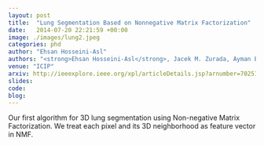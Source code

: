 ```yaml
---
layout: post
title:  "Lung Segmentation Based on Nonnegative Matrix Factorization"
date:   2014-07-20 22:21:59 +00:00
image: ./images/lung2.jpeg
categories: phd
author: "Ehsan Hosseini-Asl"
authors: "<strong>Ehsan Hosseini-Asl</strong>, Jacek M. Zurada, Ayman El-Baz"
venue: "ICIP"
arxiv: http://ieeexplore.ieee.org/xpl/articleDetails.jsp?arnumber=7025176&searchWithin=%22Authors%22:.QT.E.%20Hosseini-Asl.QT.&newsearch=true
slides:
code: 
blog: 
---
```

Our first algorithm for 3D lung segmentation using Non-negative Matrix Factorization. We treat each pixel and its 3D neighborhood as feature vector in NMF.
